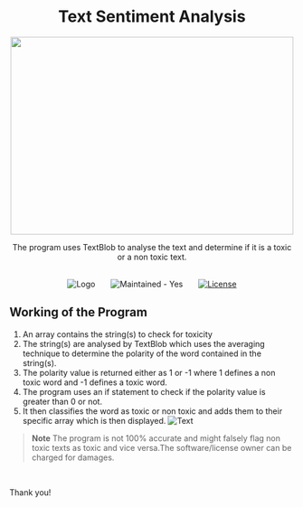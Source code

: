 # <div align="center">Text Sentiment Analysis</div> 
 <p align="center">
  <img 
    width="500"
    height="350"
    src="https://user-images.githubusercontent.com/96690322/188764931-ffe77a5d-e849-4b38-938a-eeb001eab6e9.jpeg"
  >
</p>
<div align = "center">
The program uses TextBlob to analyse the text and determine if it is a toxic or a non toxic text. 

<br>
<br>

![Logo](https://img.shields.io/github/commit-activity/w/Coding-Storm/Text-Sentimetal-Analysis?color=brightgreen&label=commits&logo=python&logoColor=gold&style=for-the-badge) &nbsp; &nbsp; &nbsp; ![Maintained - Yes](https://img.shields.io/badge/Maintained-Yes-gold?style=for-the-badge&logo=github&logoColor=gold) &nbsp; &nbsp; &nbsp; [![License](https://img.shields.io/badge/License-Apache_2.0-blue.svg?style=for-the-badge&logo)](https://opensource.org/licenses/Apache-2.0)
</div>

## Working of the Program
1. An array contains the string(s) to check for toxicity 
2. The string(s) are analysed by TextBlob which uses the averaging technique to determine the polarity of the word contained in the string(s).
3. The polarity value is returned either as 1 or -1 where 1 defines a non toxic word and -1 defines a toxic word.
4. The program uses an if statement to check if the polarity value is greater than 0 or not.
5. It then classifies the word as toxic or non toxic and adds them to their specific array which is then displayed.
![Text](https://user-images.githubusercontent.com/96690322/188584499-75e4e382-8606-4d2d-a0d1-63914ccb5b47.png)

> __Note__
The program is not 100% accurate and might falsely flag non toxic texts as toxic and vice versa.The software/license owner can be charged for damages.

<br>

Thank you!

